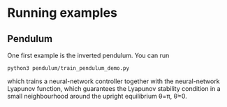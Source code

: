 # Running examples

## Pendulum
One first example is the inverted pendulum. You can run
```
python3 pendulum/train_pendulum_demo.py
```
which trains a neural-network controller together with the neural-network Lyapunov function, which guarantees the Lyapunov stability condition in a small neighbourhood around the upright equilibrium θ=π, θ̇=0.
